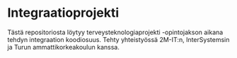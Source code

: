 # Integraatioprojekti
Tästä repositoriosta löytyy terveysteknologiaprojekti -opintojakson aikana tehdyn integraation koodiosuus.
Tehty yhteistyössä 2M-IT:n, InterSystemsin ja Turun ammattikorkeakoulun kanssa.
